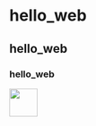 #  hello_web
##  hello_web
###  hello_web

<img src = "https://github.com/kinfolklives/hello_web/blob/master/datas/red.png" width ="50">

